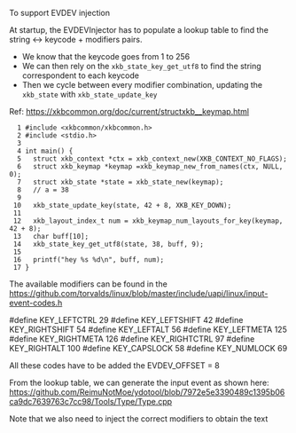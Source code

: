 To support EVDEV injection

At startup, the EVDEVInjector has to populate a lookup table to find the string <-> keycode + modifiers pairs.

* We know that the keycode goes from 1 to 256
* We can then rely on the `xkb_state_key_get_utf8` to find the string correspondent to each keycode
* Then we cycle between every modifier combination, updating the `xkb_state` with `xkb_state_update_key`

Ref: https://xkbcommon.org/doc/current/structxkb__keymap.html

```
  1 #include <xkbcommon/xkbcommon.h>
  2 #include <stdio.h>
  3 
  4 int main() {
  5   struct xkb_context *ctx = xkb_context_new(XKB_CONTEXT_NO_FLAGS);
  6   struct xkb_keymap *keymap =xkb_keymap_new_from_names(ctx, NULL, 0);
  7   struct xkb_state *state = xkb_state_new(keymap);
  8   // a = 38
  9 
 10   xkb_state_update_key(state, 42 + 8, XKB_KEY_DOWN);
 11 
 12   xkb_layout_index_t num = xkb_keymap_num_layouts_for_key(keymap, 42 + 8);
 13   char buff[10];
 14   xkb_state_key_get_utf8(state, 38, buff, 9);
 15 
 16   printf("hey %s %d\n", buff, num);
 17 }
```

The available modifiers can be found in the https://github.com/torvalds/linux/blob/master/include/uapi/linux/input-event-codes.h

#define KEY_LEFTCTRL		29
#define KEY_LEFTSHIFT		42
#define KEY_RIGHTSHIFT		54
#define KEY_LEFTALT		56
#define KEY_LEFTMETA		125
#define KEY_RIGHTMETA		126
#define KEY_RIGHTCTRL		97
#define KEY_RIGHTALT		100
#define KEY_CAPSLOCK		58
#define KEY_NUMLOCK		69

All these codes have to be added the EVDEV_OFFSET = 8

From the lookup table, we can generate the input event as shown here: https://github.com/ReimuNotMoe/ydotool/blob/7972e5e3390489c1395b06ca9dc7639763c7cc98/Tools/Type/Type.cpp

Note that we also need to inject the correct modifiers to obtain the text